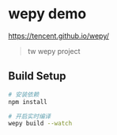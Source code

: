 # wepy demo
https://tencent.github.io/wepy/

>tw wepy project

## Build Setup

``` bash
# 安装依赖
npm install

# 开启实时编译
wepy build --watch


